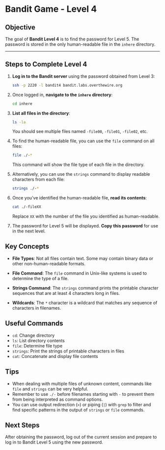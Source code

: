 # Bandit Game - Level 4

## Objective
The goal of **Bandit Level 4** is to find the password for Level 5. The password is stored in the only human-readable file in the `inhere` directory.

---

## Steps to Complete Level 4

1. **Log in to the Bandit server** using the password obtained from Level 3:
   ```bash
   ssh -p 2220 -l bandit4 bandit.labs.overthewire.org
   ```

2. Once logged in, **navigate to the `inhere` directory**:
   ```bash
   cd inhere
   ```

3. **List all files in the directory**:
   ```bash
   ls -la
   ```
   You should see multiple files named `-file00`, `-file01`, `-file02`, etc.

4. To find the human-readable file, you can use the `file` command on all files:
   ```bash
   file ./-*
   ```
   This command will show the file type of each file in the directory.

5. Alternatively, you can use the `strings` command to display readable characters from each file:
   ```bash
   strings ./-*
   ```

6. Once you've identified the human-readable file, **read its contents**:
   ```bash
   cat ./-fileXX
   ```
   Replace `XX` with the number of the file you identified as human-readable.

7. The password for Level 5 will be displayed. **Copy this password** for use in the next level.

## Key Concepts

- **File Types**: Not all files contain text. Some may contain binary data or other non-human-readable formats.

- **File Command**: The `file` command in Unix-like systems is used to determine the type of a file.

- **Strings Command**: The `strings` command prints the printable character sequences that are at least 4 characters long in files.

- **Wildcards**: The `*` character is a wildcard that matches any sequence of characters in filenames.

## Useful Commands

- `cd`: Change directory
- `ls`: List directory contents
- `file`: Determine file type
- `strings`: Print the strings of printable characters in files
- `cat`: Concatenate and display file contents

## Tips

- When dealing with multiple files of unknown content, commands like `file` and `strings` can be very helpful.
- Remember to use `./-` before filenames starting with `-` to prevent them from being interpreted as command options.
- You can use output redirection (`>`) or piping (`|`) with `grep` to filter and find specific patterns in the output of `strings` or `file` commands.

## Next Steps

After obtaining the password, log out of the current session and prepare to log in to Bandit Level 5 using the new password.

